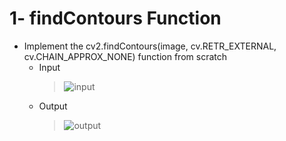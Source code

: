 # 1- findContours Function
- Implement the cv2.findContours(image, cv.RETR_EXTERNAL, cv.CHAIN_APPROX_NONE) function from scratch
   - Input
     > ![input](https://user-images.githubusercontent.com/88179607/147597505-210de269-6874-40d9-be77-ffccaeba43ba.png)
   - Output
     > ![output](https://user-images.githubusercontent.com/88179607/147597573-1dbd1acc-74f5-44a2-bf53-03a52cdb353a.png)
